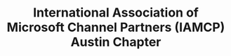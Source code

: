 ---
state: TX
region: Austin
title: International Association of Microsoft Channel Partners (IAMCP) Austin Chapter
group_url: https://www.iamcp-us.org/members/group.aspx?id=50640
topics: [ microsoft, community ]
---